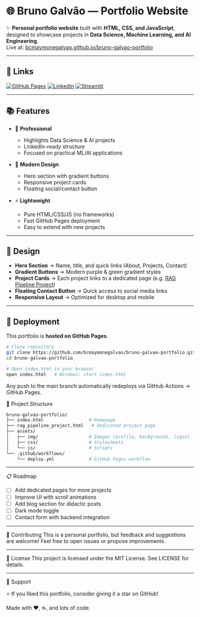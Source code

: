 # 🌐 Bruno Galvão — Portfolio Website  

✨ **Personal portfolio website** built with **HTML, CSS, and JavaScript**, designed to showcase projects in **Data Science, Machine Learning, and AI Engineering**.  
Live at: [bcmaymonegalvao.github.io/bruno-galvao-portfolio](https://bcmaymonegalvao.github.io/bruno-galvao-portfolio)  

---

## 📌 Links  

[![GitHub Pages](https://img.shields.io/badge/Deployed-GitHub%20Pages-222?style=for-the-badge&logo=github)](https://bcmaymonegalvao.github.io/bruno-galvao-portfolio) [![LinkedIn](https://img.shields.io/badge/LinkedIn-Profile-0A66C2?style=for-the-badge&logo=linkedin&logoColor=white)](https://www.linkedin.com/in/bruno-galvao-data/)  [![Streamlit](https://img.shields.io/badge/Streamlit-Apps-FF4B4B?style=for-the-badge&logo=streamlit&logoColor=white)](https://pipeline-rag-langchain-bcmg.streamlit.app/)  

---

## 📚 Features  

- 💼 **Professional**  
  - Highlights Data Science & AI projects  
  - LinkedIn-ready structure  
  - Focused on practical ML/AI applications  

- 🎨 **Modern Design**  
  - Hero section with gradient buttons  
  - Responsive project cards  
  - Floating social/contact button  

- ⚡ **Lightweight**  
  - Pure HTML/CSS/JS (no frameworks)  
  - Fast GitHub Pages deployment  
  - Easy to extend with new projects  

---

## 🎨 Design  

- **Hero Section** → Name, title, and quick links (About, Projects, Contact)  
- **Gradient Buttons** → Modern purple & green gradient styles  
- **Project Cards** → Each project links to a dedicated page (e.g. [RAG Pipeline Project](./rag_pipeline_project.html))  
- **Floating Contact Button** → Quick access to social media links  
- **Responsive Layout** → Optimized for desktop and mobile  

---

## 🚀 Deployment  

This portfolio is **hosted on GitHub Pages**.  

```bash
# Clone repository
git clone https://github.com/bcmaymonegalvao/bruno-galvao-portfolio.git
cd bruno-galvao-portfolio

# Open index.html in your browser
open index.html   # Windows: start index.html

```

Any push to the main branch automatically redeploys via GitHub Actions → GitHub Pages.

📁 Project Structure

```bash
bruno-galvao-portfolio/
├── index.html                 # Homepage
├── rag_pipeline_project.html   # Dedicated project page
├── assets/
│   ├── img/                   # Images (profile, backgrounds, logos)
│   ├── css/                   # Stylesheets
│   └── js/                    # Scripts
└── .github/workflows/
    └── deploy.yml             # GitHub Pages workflow
```
---

📋 Roadmap
- [ ] Add dedicated pages for more projects
- [ ] Improve UI with scroll animations
- [ ] Add blog section for didactic posts
- [ ] Dark mode toggle
- [ ] Contact form with backend integration

---

🤝 Contributing
This is a personal portfolio, but feedback and suggestions are welcome! Feel free to open issues or propose improvements.

---
📄 License
This project is licensed under the MIT License. See LICENSE for details.

---

🌟 Support

⭐ If you liked this portfolio, consider giving it a star on GitHub!

Made with ❤️, ☕, and lots of code.
